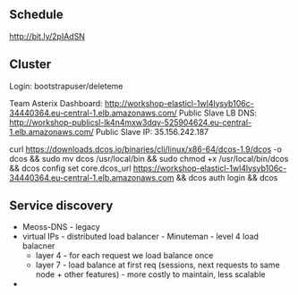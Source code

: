 ## Schedule
http://bit.ly/2pIAdSN


## Cluster
Login:
bootstrapuser/deleteme

Team Asterix
Dashboard:
http://workshop-elasticl-1wl4lysyb106c-34440364.eu-central-1.elb.amazonaws.com/
Public Slave LB DNS:
http://workshop-publicsl-lk4n4mxw3dqv-525904624.eu-central-1.elb.amazonaws.com/
Public Slave IP:
35.156.242.187



curl https://downloads.dcos.io/binaries/cli/linux/x86-64/dcos-1.9/dcos -o dcos &&
sudo mv dcos /usr/local/bin &&
sudo chmod +x /usr/local/bin/dcos &&
dcos config set core.dcos_url https://workshop-elasticl-1wl4lysyb106c-34440364.eu-central-1.elb.amazonaws.com &&
dcos auth login &&
dcos


## Service discovery
* Meoss-DNS - legacy
* virtual IPs - distributed load balancer - Minuteman - level 4 load balacner
  * layer 4 - for each request we load balance once
  * layer 7 - load balance at first req (sessions, next requests to same node + other features) - more costly to maintain, less scalable
* 
